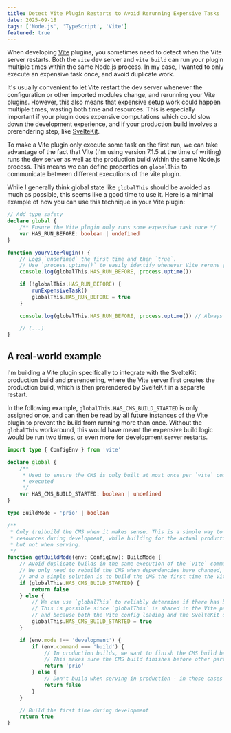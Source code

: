```yaml
---
title: Detect Vite Plugin Restarts to Avoid Rerunning Expensive Tasks
date: 2025-09-18
tags: ['Node.js', 'TypeScript', 'Vite']
featured: true
---
```


When developing [Vite](https://vite.dev) plugins, you sometimes need to detect when the Vite server restarts. Both the `vite` dev server and `vite build` can run your plugin multiple times within the same Node.js process. In my case, I wanted to only execute an expensive task once, and avoid duplicate work.

It's usually convenient to let Vite restart the dev server whenever the configuration or other imported modules change, and rerunning your Vite plugins. However, this also means that expensive setup work could happen multiple times, wasting both time and resources. This is especially important if your plugin does expensive computations which could slow down the development experience, and if your production build involves a prerendering step, like [SvelteKit](https://svelte.dev/docs/kit/introduction).

To make a Vite plugin only execute some task on the first run, we can take advantage of the fact that Vite (I'm using version 7.1.5 at the time of writing) runs the dev server as well as the production build within the same Node.js process. This means we can define properties on `globalThis` to communicate between different executions of the vite plugin.

While I generally think global state like `globalThis` should be avoided as much as possible, this seems like a good time to use it. Here is a minimal example of how you can use this technique in your Vite plugin:

```ts
// Add type safety
declare global {
    /** Ensure the Vite plugin only runs some expensive task once */
    var HAS_RUN_BEFORE: boolean | undefined
}

function yourVitePlugin() {
    // Logs `undefined` the first time and then `true`.
    // Use `process.uptime()` to easily identify whenever Vite reruns your plugin.
    console.log(globalThis.HAS_RUN_BEFORE, process.uptime())

    if (!globalThis.HAS_RUN_BEFORE) {
        runExpensiveTask()
        globalThis.HAS_RUN_BEFORE = true
    }

    console.log(globalThis.HAS_RUN_BEFORE, process.uptime()) // Always logs `true`.

    // (...)
}
```

## A real-world example

I'm building a Vite plugin specifically to integrate with the SvelteKit production build and prerendering, where the Vite server first creates the production build, which is then prerendered by SvelteKit in a separate restart.

In the following example, `globalThis.HAS_CMS_BUILD_STARTED` is only assigned once, and can then be read by all future instances of the Vite plugin to prevent the build from running more than once. Without the `globalThis` workaround, this would have meant the expensive build logic would be run two times, or even more for development server restarts.

```ts
import type { ConfigEnv } from 'vite'

declare global {
    /**
     * Used to ensure the CMS is only built at most once per `vite` command
     * executed
     */
    var HAS_CMS_BUILD_STARTED: boolean | undefined
}

type BuildMode = 'prio' | boolean

/**
 * Only (re)build the CMS when it makes sense. This is a simple way to save
 * resources during development, while building for the actual production build,
 * but not when serving.
 */
function getBuildMode(env: ConfigEnv): BuildMode {
    // Avoid duplicate builds in the same execution of the `vite` command.
    // We only need to rebuild the CMS when dependencies have changed,
    // and a simple solution is to build the CMS the first time the Vite dev server or production build starts.
    if (globalThis.HAS_CMS_BUILD_STARTED) {
        return false
    } else {
        // We can use `globalThis` to reliably determine if there has been a previous build.
        // This is possible since `globalThis` is shared in the Vite parent process that restarts the build,
        // and because both the Vite config loading and the SvelteKit dev/build process are run by the same parent process,
        globalThis.HAS_CMS_BUILD_STARTED = true
    }

    if (env.mode !== 'development') {
        if (env.command === 'build') {
            // In production builds, we want to finish the CMS build before other parts of the app
            // This makes sure the CMS build finishes before other parts of the build.
            return 'prio'
        } else {
            // Don't build when serving in production - in those cases the CMS should already be built.
            return false
        }
    }

    // Build the first time during development
    return true
}
```
